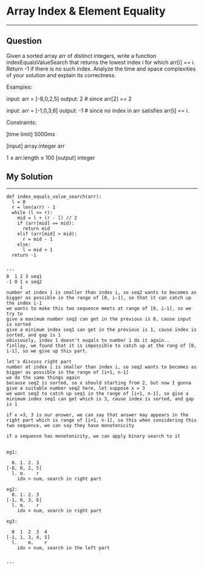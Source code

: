 # Array Index & Element Equality
____
## Question
Given a sorted array arr of distinct integers, write a function indexEqualsValueSearch that returns the lowest index i for which arr[i] == i. Return -1 if there is no such index. Analyze the time and space complexities of your solution and explain its correctness.

Examples:

input: arr = [-8,0,2,5]
output: 2 # since arr[2] == 2

input: arr = [-1,0,3,6]
output: -1 # since no index in arr satisfies arr[i] == i.

Constraints:

[time limit] 5000ms

[input] array.integer arr

1 ≤ arr.length ≤ 100
[output] integer

## My Solution
____
```python3
def index_equals_value_search(arr):
  l = 0
  r = len(arr) - 1
  while (l <= r):
    mid = l + (r - l) // 2
    if (arr[mid] == mid):
      return mid
    elif (arr[mid] > mid):
      r = mid - 1
    else:
      l = mid + 1
  return -1

  
'''
0  1 2 3 seq1
-1 0 1 x seq2
     i
number at index i is smaller than index i, so seq2 wants to becomes as bigger as possible in the range of [0, i-1], so that it can catch up the index i-1
we wants to make this two sequence meets at range of [0, i-1], so we try to 
give a maximum number seq2 can get in the previous is 0, cause input is sorted
give a minimum index seq1 can get in the previous is 1, cause index is sorted, and gap is 1
obiviously, index 1 doesn't euqals to number 1 do it again..
finllay, we found that it is impossible to catch up at the rang of [0, i-1], so we give up this part.

let's discuss right part
number at index i is smaller than index i, so seq2 wants to becomes as bigger as possible in the range of [i+1, n-1]
we do the same things again
because seq2 is sorted, so x should starting from 2, but now I gonna give a suitable number seq2 here, let suppose x = 3
we want seq2 to catch up seq1 in the range of [i+1, n-1], so give a minimum index seq1 can get which is 3, cause index is sorted, and gap is 1

if x =3, 3 is our answer, we can say that answer may appears in the right part which is range of [i+1, n-1], so this when considering this two sequence, we can say they have monotonicity

if a sequence has monotonicity, we can apply binary search to it


eg1:

  0. 1. 2. 3
[-8, 0, 2, 5]
  l. m.    r
    idx > num, search in right part
 
eg2:
  0. 1. 2. 3
[-1, 0, 3, 6]
  l. m.    r
    idx > num, search in right part
    
eg3:
  
  0  1  2  3  4
[-1, 1, 3, 4, 5]
  l.    m.    r
    idx < num, search in the left part


'''


```
